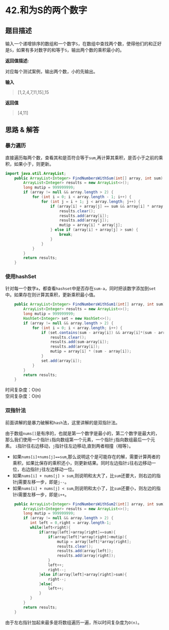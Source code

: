 # 42.和为S的两个数字
## 题目描述

输入一个递增排序的数组和一个数字`S`，在数组中查找两个数，使得他们的和正好是`S`，如果有多对数字的和等于`S`，输出两个数的乘积最小的。

**返回值描述:**  

对应每个测试案例，输出两个数，小的先输出。

**输入**
> [1,2,4,7,11,15],15

**返回值**
> [4,11]

## 思路 & 解答

### 暴力遍历

直接遍历每两个数，查看其和是否符合等于`sum`,再计算其乘积，是否小于之前的乘积，如果小于，则更新。
```java
import java.util.ArrayList;
    public ArrayList<Integer> FindNumbersWithSum(int[] array, int sum) {
        ArrayList<Integer> results = new ArrayList<>();
        long mutip = 999999999;
        if (array != null && array.length > 2) {
            for (int i = 0; i < array.length - 1; i++) {
                for (int j = i + 1; j < array.length; j++) {
                    if (array[i] + array[j] == sum && array[i] * array[j] < mutip) {
                        results.clear();
                        results.add(array[i]);
                        results.add(array[j]);
                        mutip = array[i] * array[j];
                    } else if (array[i] + array[j] > sum) {
                        break;
                    }
                }
            }
        }
        return results;
    }
```

### 使用hashSet

针对每一个数字`a`，都查看`hashset`中是否存在`sum-a`，同时把该数字添加到`set`中。如果存在则计算其乘积，更新乘积最小值。
```java
    public ArrayList<Integer> FindNumbersWithSum1(int[] array, int sum) {
        ArrayList<Integer> results = new ArrayList<>();
        long mutip = 999999999;
        HashSet<Integer> set = new HashSet<>();
        if (array != null && array.length > 2) {
            for (int i = 0; i < array.length; i++) {
                if (set.contains(sum - array[i]) && array[i]*(sum - array[i]) < mutip) {
                    results.clear();
                    results.add(sum-array[i]);
                    results.add(array[i]);
                    mutip = array[i] * (sum - array[i]);
                }
                set.add(array[i]);
            }
        }
        return results;
    }
```
时间复杂度：O(n)  
空间复杂度：O(n)

### 双指针法

前面讲解的是暴力破解和`hash`法，这里讲解的是双指针法。

由于数组`nums[]`是有序的，也就是第一个数字是最小的，第二个数字是最大的，那么我们使用一个指针`i`指向数组第一个元素，一个指针`j`指向数组最后一个元素。
`i`指针往右边移动，`j`指针往左边移动,直到两者相撞（相等）。

- 如果`nums[i]+nums[j]==sum`,那么说明这个是可能存在的解，需要计算两者的乘积，如果比保存的乘积还小，则更新结果。同时左边指针`i`往右边移动一位，右边指针`j`往左边移动一位。
- 如果`nums[i] + nums[j] > sum`,则说明和太大了，比`sum`还要大，则右边的指针j需要左移一步，即是`j--`。
-  如果`nums[i] + nums[j] < sum`,则说明和太小了，比`sum`还要小，则左边的指针i需要左移一步，即是`i++`。

```java
    public ArrayList<Integer> FindNumbersWithSum2(int[] array, int sum) {
        ArrayList<Integer> results = new ArrayList<>();
        long mutip = 999999999;
        if (array != null && array.length > 2) {
           int left = 0,right = array.length-1;
           while(left<right){
               if(array[left]+array[right]==sum){
                   if(array[left]*array[right]<mutip){
                       mutip = array[left]*array[right];
                       results.clear();
                       results.add(array[left]);
                       results.add(array[right]);
                   }
                   left++;
                   right--;
               }else if(array[left]+array[right]>sum){
                   right--;
               }else{
                   left++;
               }
           }
        }
        return results;
    }
```

由于左右指针加起来最多是将数组遍历一遍，所以时间复杂度为`O(n)`。